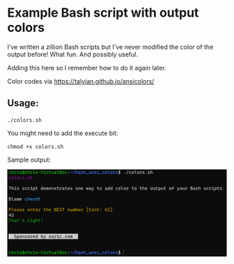 Example Bash script with output colors
======================================


I've written a zillion Bash scripts but I've never modified the color of the output before! What fun. And possibly useful.

Adding this here so I remember how to do it again later.

Color codes via https://talyian.github.io/ansicolors/


Usage:
------

    ./colors.sh


You might need to add the execute bit:

    chmod +x colors.sh

Sample output:

![sample output of script showcasing text in different colors](colors_sh_sample_output.png)
